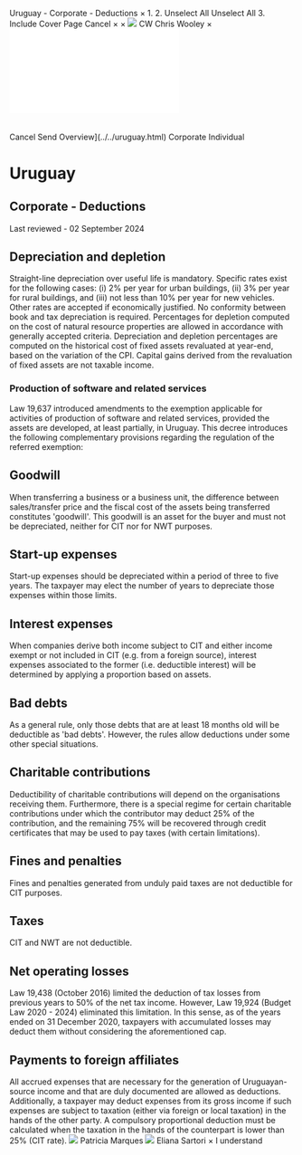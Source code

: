 Uruguay - Corporate - Deductions
×
1.
2.
Unselect All
Unselect All
3.
Include Cover Page
Cancel
×
×
![](../../-/media/world-wide-tax-summaries/attachments/global---chris-wooley.ashx%3Frev=ac5e5f3223b34096b1afc2a6009c7320&revision=ac5e5f32-23b3-4096-b1af-c2a6009c7320&hash=859B7ADC84DC2CBEC9760E9E6EE7DE6D0A8BFCDF)
CW
Chris Wooley
×
![](deductions.html)
######
Cancel
Send
Overview](../../uruguay.html)
Corporate
Individual
# Uruguay
## Corporate - Deductions
Last reviewed - 02 September 2024
## Depreciation and depletion
Straight-line depreciation over useful life is mandatory. Specific rates exist for the following cases: (i) 2% per year for urban buildings, (ii) 3% per year for rural buildings, and (iii) not less than 10% per year for new vehicles. Other rates are accepted if economically justified. No conformity between book and tax depreciation is required.
Percentages for depletion computed on the cost of natural resource properties are allowed in accordance with generally accepted criteria.
Depreciation and depletion percentages are computed on the historical cost of fixed assets revaluated at year-end, based on the variation of the CPI. Capital gains derived from the revaluation of fixed assets are not taxable income.
### Production of software and related services
Law 19,637 introduced amendments to the exemption applicable for activities of production of software and related services, provided the assets are developed, at least partially, in Uruguay. This decree introduces the following complementary provisions regarding the regulation of the referred exemption:
## Goodwill
When transferring a business or a business unit, the difference between sales/transfer price and the fiscal cost of the assets being transferred constitutes 'goodwill'. This goodwill is an asset for the buyer and must not be depreciated, neither for CIT nor for NWT purposes.
## Start-up expenses
Start-up expenses should be depreciated within a period of three to five years. The taxpayer may elect the number of years to depreciate those expenses within those limits.
## Interest expenses
When companies derive both income subject to CIT and either income exempt or not included in CIT (e.g. from a foreign source), interest expenses associated to the former (i.e. deductible interest) will be determined by applying a proportion based on assets.
## Bad debts
As a general rule, only those debts that are at least 18 months old will be deductible as 'bad debts'. However, the rules allow deductions under some other special situations.
## Charitable contributions
Deductibility of charitable contributions will depend on the organisations receiving them.
Furthermore, there is a special regime for certain charitable contributions under which the contributor may deduct 25% of the contribution, and the remaining 75% will be recovered through credit certificates that may be used to pay taxes (with certain limitations).
## Fines and penalties
Fines and penalties generated from unduly paid taxes are not deductible for CIT purposes.
## Taxes
CIT and NWT are not deductible.
## Net operating losses
Law 19,438 (October 2016) limited the deduction of tax losses from previous years to 50% of the net tax income. However, Law 19,924 (Budget Law 2020 - 2024) eliminated this limitation. In this sense, as of the years ended on 31 December 2020, taxpayers with accumulated losses may deduct them without considering the aforementioned cap.
## Payments to foreign affiliates
All accrued expenses that are necessary for the generation of Uruguayan-source income and that are duly documented are allowed as deductions. Additionally, a taxpayer may deduct expenses from its gross income if such expenses are subject to taxation (either via foreign or local taxation) in the hands of the other party. A compulsory proportional deduction must be calculated when the taxation in the hands of the counterpart is lower than 25% (CIT rate).
![](../../-/media/world-wide-tax-summaries/attachments/uruguay---patricia_marques.ashx%3Frev=9ca08aa83d064633bad1f7061ed66a8a&revision=9ca08aa8-3d06-4633-bad1-f7061ed66a8a&hash=E6A25A6DDA6DB537131D16EE1F10A89809644895)
Patricia Marques
![](../../-/media/world-wide-tax-summaries/attachments/uruguay---eliana-sartori.ashx%3Frev=20141a028feb4be6b4a3abed8069696e&revision=20141a02-8feb-4be6-b4a3-abed8069696e&hash=44C127579A7E60A113A22CE4EB397F116D368FA2)
Eliana Sartori
×
I understand